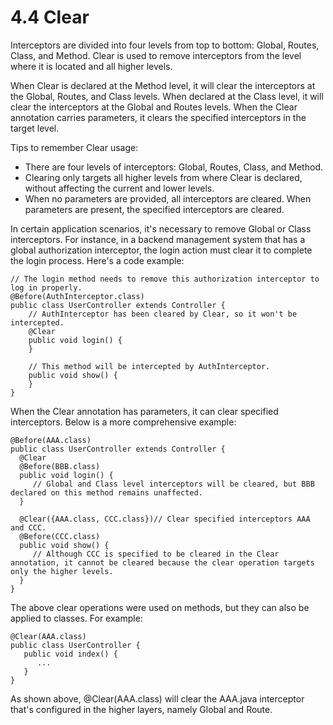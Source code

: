 # 4.4 Clear
Interceptors are divided into four levels from top to bottom: Global, Routes, Class, and Method. Clear is used to remove interceptors from the level where it is located and all higher levels.

When Clear is declared at the Method level, it will clear the interceptors at the Global, Routes, and Class levels. When declared at the Class level, it will clear the interceptors at the Global and Routes levels. When the Clear annotation carries parameters, it clears the specified interceptors in the target level.

Tips to remember Clear usage:

- There are four levels of interceptors: Global, Routes, Class, and Method.
- Clearing only targets all higher levels from where Clear is declared, without affecting the current and lower levels.
- When no parameters are provided, all interceptors are cleared. When parameters are present, the specified interceptors are cleared.

In certain application scenarios, it's necessary to remove Global or Class interceptors. For instance, in a backend management system that has a global authorization interceptor, the login action must clear it to complete the login process. Here's a code example:
```
// The login method needs to remove this authorization interceptor to log in properly.
@Before(AuthInterceptor.class)
public class UserController extends Controller {
    // AuthInterceptor has been cleared by Clear, so it won't be intercepted.
    @Clear
    public void login() {
    }
    
    // This method will be intercepted by AuthInterceptor.
    public void show() {
    }
}
```

When the Clear annotation has parameters, it can clear specified interceptors. Below is a more comprehensive example:
```
@Before(AAA.class)
public class UserController extends Controller {
  @Clear
  @Before(BBB.class)
  public void login() {
     // Global and Class level interceptors will be cleared, but BBB declared on this method remains unaffected.
  }
 
  @Clear({AAA.class, CCC.class})// Clear specified interceptors AAA and CCC.
  @Before(CCC.class)
  public void show() {
     // Although CCC is specified to be cleared in the Clear annotation, it cannot be cleared because the clear operation targets only the higher levels.
  }
}
```

The above clear operations were used on methods, but they can also be applied to classes. For example:
```
@Clear(AAA.class)
public class UserController {
   public void index() {
      ...
   }
}
```
As shown above, @Clear(AAA.class) will clear the AAA.java interceptor that's configured in the higher layers, namely Global and Route.